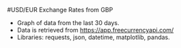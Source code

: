 #USD/EUR Exchange Rates from GBP

- Graph of data from the last 30 days.
- Data is retrieved from https://app.freecurrencyapi.com/
- Libraries: requests, json, datetime, matplotlib, pandas.